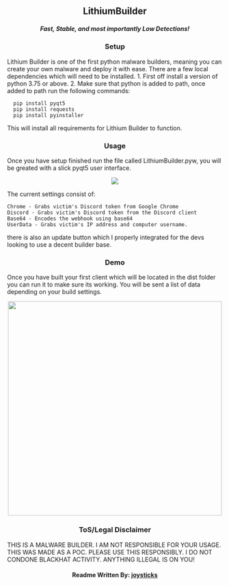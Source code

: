 <p align="center">
</p>

<h2 align="center">LithiumBuilder</h2> 
<h5 align="center">Fast, Stable, and most importantly Low Detections!</h5>

<h3 align="center">Setup</h3>
Lithium Builder is one of the first python malware builders, meaning you can create your own malware and deploy it with ease. There are a few local dependencies which will need to be installed. 
1. First off install a version of python 3.75 or above. 
2. Make sure that python is added to path, once added to path run the following commands:

```
  pip install pyqt5
  pip install requests
  pip install pyinstaller
```

This will install all requirements for Lithium Builder to function.

<h3 align="center">Usage</h3>
Once you have setup finished run the file called LithiumBuilder.pyw, you will be greated with a slick pyqt5 user interface.
<p align="center">
  <img src="https://cdn.discordapp.com/attachments/717866583543906359/719729599801589820/unknown.png">
</p>

The current settings consist of:
```
Chrome - Grabs victim's Discord token from Google Chrome
Discord - Grabs victim's Discord token from the Discord client
Base64 - Encodes the webhook using base64
UserData - Grabs victim's IP address and computer username.
```
there is also an update button which I properly integrated for the devs looking to use a decent builder base. 

<h3 align="center">Demo</h3>
Once you have built your first client which will be located in the dist folder you can run it to make sure its working. You will be sent a list of data depending on your build settings.
<p align="center">
  <img width="500" height="500" src="https://cdn.discordapp.com/attachments/712876939593121823/719741762603712512/unknown_4.png">
</p>

<h3 align="center">ToS/Legal Disclaimer</h3>

THIS IS A MALWARE BUILDER. I AM NOT RESPONSIBLE FOR YOUR USAGE. THIS WAS MADE AS A POC. PLEASE USE THIS RESPONSIBLY. I DO NOT CONDONE BLACKHAT ACTIVITY. ANYTHING ILLEGAL IS ON YOU!

<h4 align="center">Readme Written By: <a href="https://github.com/joysticks">joysticks</a></h2>
